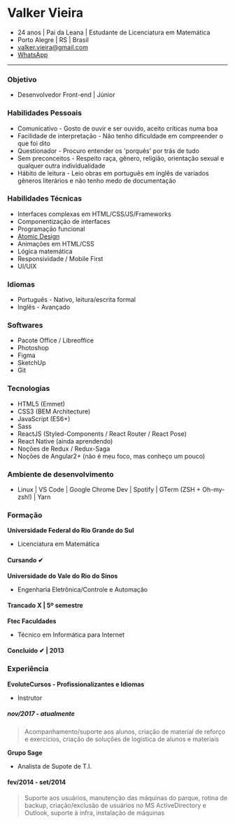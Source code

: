 # Valker Vieira
* 24 anos | Pai da Leana | Estudante de Licenciatura em Matemática
* Porto Alegre | RS | Brasil
* valker.vieira@gmail.com
* [WhatsApp](https://api.whatsapp.com/send?phone=5551997159176)
___

### Objetivo ###
* Desenvolvedor Front-end | Júnior

### Habilidades Pessoais ###
* Comunicativo - Gosto de ouvir e ser ouvido, aceito críticas numa boa
* Facilidade de interpretação - Não tenho dificuldade em compreender o que foi dito
* Questionador - Procuro entender os 'porquês' por trás de tudo
* Sem preconceitos - Respeito raça, gênero, religião, orientação sexual e qualquer outra individualidade
* Hábito de leitura - Leio obras em português em inglês de variados gêneros literários e não tenho medo de documentação

### Habilidades Técnicas ###
* Interfaces complexas em HTML/CSS/JS/Frameworks
* Componentização de interfaces
* Programação funcional
* [Atomic Design](http://bradfrost.com/blog/post/atomic-web-design/)
* Animações em HTML/CSS
* Lógica matemática
* Responsividade / Mobile First
* UI/UIX

### Idiomas ###
* Português - Nativo, leitura/escrita formal
* Inglês - Avançado

### Softwares ###
* Pacote Office / Libreoffice
* Photoshop
* Figma
* SketchUp
* Git

### Tecnologias ###
* HTML5 (Emmet)
* CSS3 (BEM Architecture)
* JavaScript (ES6+)
* Sass
* ReactJS (Styled-Components / React Router / React Pose)
* React Native (ainda aprendendo)
* Noções de Redux / Redux-Saga
* Noções de Angular2+ (não é meu foco, mas conheço um pouco)

### Ambiente de desenvolvimento ###
* Linux | VS Code | Google Chrome Dev | Spotify | GTerm (ZSH + Oh-my-zsh!) | Yarn

### Formação ###

**Universidade Federal do Rio Grande do Sul**
* Licenciatura em Matemática
#### Cursando ✔ ####

**Universidade do Vale do Rio do Sinos**
* Engenharia Eletrônica/Controle e Automação
#### Trancado X | 5º semestre  ####

**Ftec Faculdades**
* Técnico em Informática para Internet
#### Concluído ✔ | 2013  ####


### Experiência ###

**EvoluteCursos - Profissionalizantes e Idiomas**
* Instrutor
##### nov/2017 - atualmente ####
  > Acompanhamento/suporte aos alunos, criação de material de reforço e exercicios, criação de soluções de logística de alunos e materiais

**Grupo Sage** 
* Analista de Supote de T.I.
#### fev/2014 - set/2014 ####
  > Suporte aos usuários, manutenção das máquinas do parque, rotina de backup, criação/exclusão de usuários no MS ActiveDirectory e Outlook, suporte à infra, instalação de máquinas

